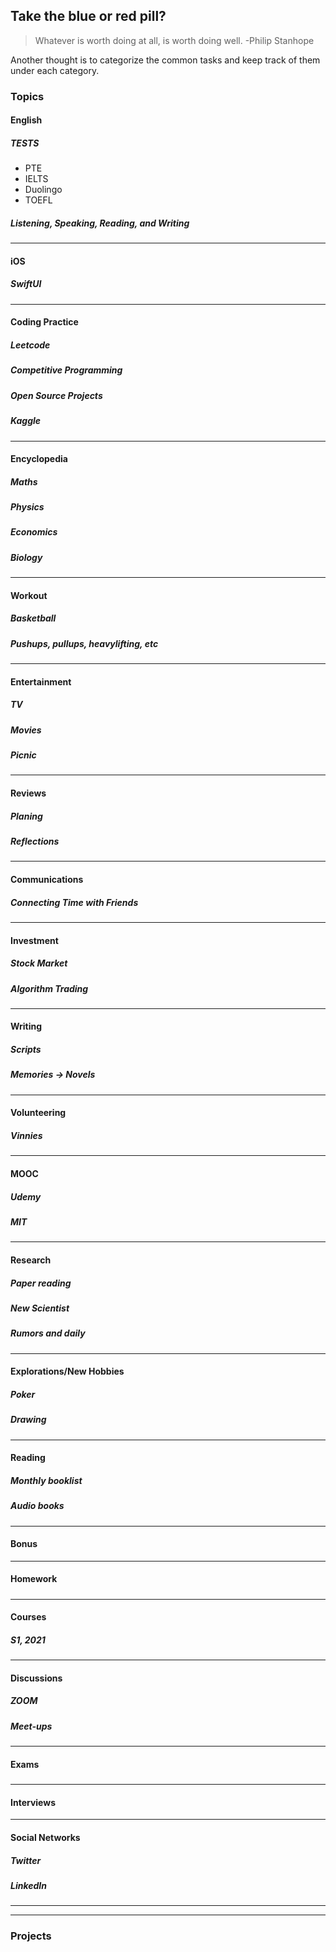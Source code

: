 ## Take the blue or red pill?

> Whatever is worth doing at all, is worth doing well. -Philip Stanhope

Another thought is to categorize the common tasks and keep track of them under each category.

### Topics

#### English

##### TESTS

- PTE
- IELTS
- Duolingo
- TOEFL

##### Listening, Speaking, Reading, and Writing

---

#### iOS

##### SwiftUI

---

#### Coding Practice

##### Leetcode

##### Competitive Programming

##### Open Source Projects

##### Kaggle

---

#### Encyclopedia

##### Maths

##### Physics

##### Economics

##### Biology

---

#### Workout

##### Basketball

##### Pushups, pullups, heavylifting, etc

---

#### Entertainment

##### TV

##### Movies

##### Picnic

---

#### Reviews

##### Planing

##### Reflections

---

#### Communications

##### Connecting Time with Friends

---

#### Investment

##### Stock Market

##### Algorithm Trading

---

#### Writing

##### Scripts

##### Memories -> Novels

---

#### Volunteering

##### Vinnies

#####

---

#### MOOC

##### Udemy

##### MIT

---

#### Research

##### Paper reading

##### New Scientist

##### Rumors and daily

---

#### Explorations/New Hobbies

##### Poker

##### Drawing

---

#### Reading

##### Monthly booklist

##### Audio books

---

#### Bonus

---

#### Homework

#####

---

#### Courses

##### S1, 2021

#####

---

#### Discussions

##### ZOOM

##### Meet-ups

---

#### Exams

#####

---

#### Interviews

---

#### Social Networks

##### Twitter

##### LinkedIn

---

---

### Projects
